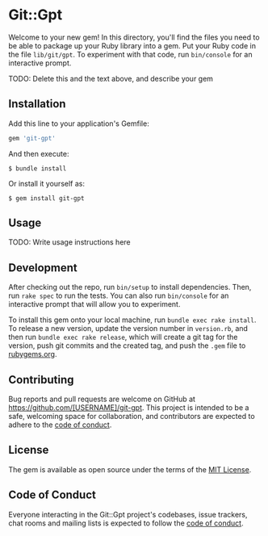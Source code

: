 # Git::Gpt

Welcome to your new gem! In this directory, you'll find the files you need to be able to package up your Ruby library into a gem. Put your Ruby code in the file `lib/git/gpt`. To experiment with that code, run `bin/console` for an interactive prompt.

TODO: Delete this and the text above, and describe your gem

## Installation

Add this line to your application's Gemfile:

```ruby
gem 'git-gpt'
```

And then execute:

    $ bundle install

Or install it yourself as:

    $ gem install git-gpt

## Usage

TODO: Write usage instructions here

## Development

After checking out the repo, run `bin/setup` to install dependencies. Then, run `rake spec` to run the tests. You can also run `bin/console` for an interactive prompt that will allow you to experiment.

To install this gem onto your local machine, run `bundle exec rake install`. To release a new version, update the version number in `version.rb`, and then run `bundle exec rake release`, which will create a git tag for the version, push git commits and the created tag, and push the `.gem` file to [rubygems.org](https://rubygems.org).

## Contributing

Bug reports and pull requests are welcome on GitHub at https://github.com/[USERNAME]/git-gpt. This project is intended to be a safe, welcoming space for collaboration, and contributors are expected to adhere to the [code of conduct](https://github.com/[USERNAME]/git-gpt/blob/main/CODE_OF_CONDUCT.md).

## License

The gem is available as open source under the terms of the [MIT License](https://opensource.org/licenses/MIT).

## Code of Conduct

Everyone interacting in the Git::Gpt project's codebases, issue trackers, chat rooms and mailing lists is expected to follow the [code of conduct](https://github.com/[USERNAME]/git-gpt/blob/main/CODE_OF_CONDUCT.md).
